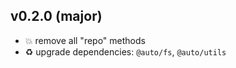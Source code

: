 ## v0.2.0 (major)

* 💥 remove all "repo" methods
* ♻️ upgrade dependencies: `@auto/fs`, `@auto/utils`
